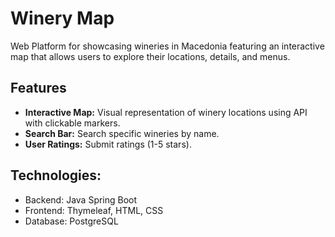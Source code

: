 # Winery Map
Web Platform for showcasing wineries in Macedonia featuring an interactive map that allows users to explore their locations, details, and menus.
## Features
- **Interactive Map:** Visual representation of winery locations using API with clickable markers.
- **Search Bar:** Search specific wineries by name.
- **User Ratings:** Submit ratings (1-5 stars).
## Technologies:
- Backend: Java Spring Boot 
- Frontend: Thymeleaf, HTML, CSS
- Database: PostgreSQL 

